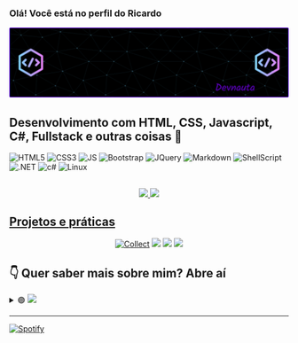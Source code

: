 ### Olá! Você está no perfil do Ricardo 

<!--
**MisterMisunderstood/MisterMisunderstood** is a ✨ _special_ ✨ repository because its `README.md` (this file) appears on your GitHub profile.

Here are some ideas to get you started:

- 🔭 I’m currently working on ...
- 🌱 I’m currently learning ...
- 👯 I’m looking to collaborate on ...
- 🤔 I’m looking for help with ...
- 💬 Ask me about ...
- 📫 How to reach me: ...
- 😄 Pronouns: ...
- ⚡ Fun fact: ...
-->
<div align="center">
<img src="header.svg" width="1000px" />
</div>

## Desenvolvimento com HTML, CSS, Javascript, C#, Fullstack e outras coisas 🙂

![HTML5](https://img.shields.io/badge/HTML5-E34F26?style=for-the-badge&logo=html5&logoColor=white)
![CSS3](https://img.shields.io/badge/CSS-239120?&style=for-the-badge&logo=css3&logoColor=white)
![JS](https://img.shields.io/badge/JavaScript-323330?style=for-the-badge&logo=javascript&logoColor=F7DF1E)
![Bootstrap](https://img.shields.io/badge/Bootstrap-563D7C?style=for-the-badge&logo=bootstrap&logoColor=white)
![JQuery](https://img.shields.io/badge/jQuery-0769AD?style=for-the-badge&logo=jquery&logoColor=white)
![Markdown](https://img.shields.io/badge/Markdown-000000?style=for-the-badge&logo=markdown&logoColor=white)
![ShellScript](https://img.shields.io/badge/Shell_Script-121011?style=for-the-badge&logo=gnu-bash&logoColor=white)
![.NET](https://img.shields.io/badge/.NET-5C2D91?style=for-the-badge&logo=.net&logoColor=white)
![c#](https://img.shields.io/badge/C%23-239120?style=for-the-badge&logo=c-sharp&logoColor=white)
![Linux](https://img.shields.io/badge/Linux-FCC624?style=for-the-badge&logo=linux&logoColor=black)
##
<div align="center">
  <a href="https://github.com/MisterMisunderstood">
  <img height="140px" src="https://github-understood-stats.vercel.app/api?username=MisterMisunderstood&show_icons=true&theme=midnight-purple&include_all_commits=true&count_private=true&hide_border=true"/>
  <img height="140px" src="https://github-understood-stats.vercel.app/api/top-langs/?username=MisterMisunderstood&layout=compact&langs_count=7&theme=midnight-purple&hide_border=true"/>
</div>

## Projetos e práticas

<div align="center">
<a href="https://github.com/MisterMisunderstood/public.Collect"><img src="https://user-images.githubusercontent.com/83375136/196258952-6a26fa8d-6dfc-4907-9bda-be58c3adf1b6.png" width="200px" alt="Collect"/></a>
<a href="https://mistermisunderstood.github.io/JoaoLemon/#" ><img src="https://user-images.githubusercontent.com/83375136/196258437-49b01ecd-32c0-437a-ba5b-a7bf1192f3fb.png" width="200px" /></a>
<a href="https://github.com/MisterMisunderstood/LanchesMac/tree/master" ><img src="https://user-images.githubusercontent.com/83375136/196576384-3bbfe0bd-3210-49f9-89a9-d6fb6cc23720.png" width="200px" /></a>
<a href="https://github.com/MisterMisunderstood/FilmesAPI" ><img src="https://user-images.githubusercontent.com/83375136/196589932-be2728ed-fa26-4007-ae10-ed6056181fb8.png" width="200px" /></a>
</div>  

## 👇 Quer saber mais sobre mim? Abre aí 
<details>
    <summary>
        🟣 <a href="https://github.com/MisterMisunderstood/MisterMisunderstood/edit/main/README.md#-quer-saber-mais-sobre-mim-abre-a%C3%AD" text-align: center; ><img src="https://img.shields.io/badge/projects-me-orange"/></a>
    </summary>
    
    
## Que bom que clicou! 🙂

<p>Vou falar um pouco sobre mim.<br>
Oi, me chamo Ricardo. That's it!<br>
Adoro tecnologia. Gosto de fuçar, mexer, fazer, explorar, aprender e fazer mais um pouco. 
A programação pra mim é um laboratório para eu pôr em práticas esse desejo de criar. Só limitado, claro, pelo meu conhecimento. E por isso gosto, quero e preciso aprender mais e mais!<br>
Estou iniciando nessa jornada e feliz por fazer parte da <i>guilda</i> de programadores :D
    
</details>

---

[![Spotify](https://spotify-stats-novatorem.vercel.app/api/spotify/?background_color=0A0C0F&border_color=6600FF)](https://open.spotify.com/user/31sutrsnubzu6logfstxlrizzzyq)  
